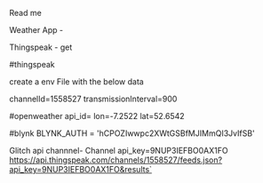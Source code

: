 Read me

Weather App -

Thingspeak - get 

#thingspeak 

create a env File with the below data 

channelId=1558527
transmissionInterval=900


#openweather 
api_id= <enter Your APi key>
lon=-7.2522
lat=52.6542

#blynk 
BLYNK_AUTH = 'hCPOZIwwpc2XWtGSBfMJIMmQI3JvIfSB'

  Glitch 
  api channnel- 
  Channel api_key=9NUP3IEFBO0AX1FO
  https://api.thingspeak.com/channels/1558527/feeds.json?api_key=9NUP3IEFBO0AX1FO&results`
